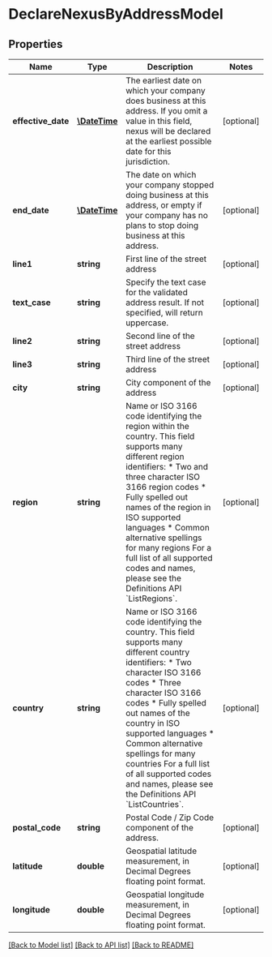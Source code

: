 # DeclareNexusByAddressModel

## Properties
Name | Type | Description | Notes
------------ | ------------- | ------------- | -------------
**effective_date** | [**\DateTime**](\DateTime.md) | The earliest date on which your company does business at this address.  If you omit  a value in this field, nexus will be declared at the earliest possible date for this  jurisdiction. | [optional] 
**end_date** | [**\DateTime**](\DateTime.md) | The date on which your company stopped doing business at this address, or empty if  your company has no plans to stop doing business at this address. | [optional] 
**line1** | **string** | First line of the street address | [optional] 
**text_case** | **string** | Specify the text case for the validated address result.  If not specified, will return uppercase. | [optional] 
**line2** | **string** | Second line of the street address | [optional] 
**line3** | **string** | Third line of the street address | [optional] 
**city** | **string** | City component of the address | [optional] 
**region** | **string** | Name or ISO 3166 code identifying the region within the country.                This field supports many different region identifiers:   * Two and three character ISO 3166 region codes   * Fully spelled out names of the region in ISO supported languages   * Common alternative spellings for many regions                For a full list of all supported codes and names, please see the Definitions API &#x60;ListRegions&#x60;. | [optional] 
**country** | **string** | Name or ISO 3166 code identifying the country.                This field supports many different country identifiers:   * Two character ISO 3166 codes   * Three character ISO 3166 codes   * Fully spelled out names of the country in ISO supported languages   * Common alternative spellings for many countries                For a full list of all supported codes and names, please see the Definitions API &#x60;ListCountries&#x60;. | [optional] 
**postal_code** | **string** | Postal Code / Zip Code component of the address. | [optional] 
**latitude** | **double** | Geospatial latitude measurement, in Decimal Degrees floating point format. | [optional] 
**longitude** | **double** | Geospatial longitude measurement, in Decimal Degrees floating point format. | [optional] 

[[Back to Model list]](../README.md#documentation-for-models) [[Back to API list]](../README.md#documentation-for-api-endpoints) [[Back to README]](../README.md)


